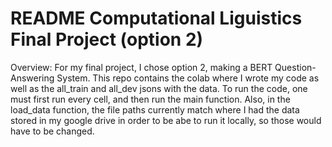 # README Computational Liguistics Final Project (option 2)
Overview:
For my final project, I chose option 2, making a BERT Question-Answering System. This repo contains the colab where I wrote my code as well as the all_train and all_dev jsons with the data. To run the code, one must first run every cell, and then run the main function. Also, in the load_data function, the file paths currently match where I had the data stored in my google drive in order to be abe to run it locally, so those would have to be changed.
